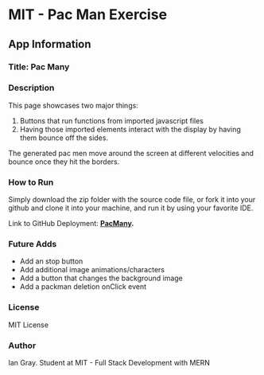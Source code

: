 # MIT - Pac Man Exercise

## App Information

### Title: Pac Many

### Description

This page showcases two major things: 
1. Buttons that run functions from imported javascript files
2. Having those imported elements interact with the display by having them bounce off the sides. 

The generated pac men move around the screen at different velocities and bounce once they hit the borders. 

### How to Run

Simply download the zip folder with the source code file, or fork it into your github and clone it into your machine, and run it by using your favorite IDE.

Link to GitHub Deployment: **[PacMany](https://ianzgray.github.io/PacMany).**

### Future Adds

- Add an stop button
- Add additional image animations/characters
- Add a button that changes the background image
- Add a packman deletion onClick event 

### License

MIT License

### Author

Ian Gray.
Student at MIT - Full Stack Development with MERN
